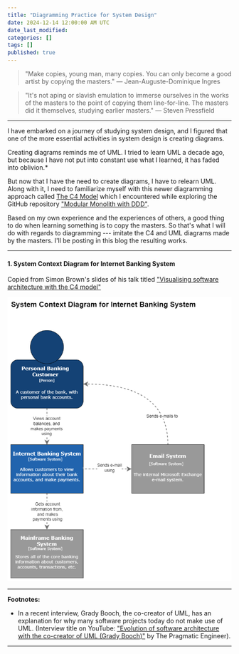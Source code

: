 ```yaml
---
title: "Diagramming Practice for System Design"
date: 2024-12-14 12:00:00 AM UTC
date_last_modified: 
categories: []
tags: []
published: true
---
```


> "Make copies, young man, many copies. You can only become a good artist by copying the masters." — Jean-Auguste-Dominique Ingres

> "It's not aping or slavish emulation to immerse ourselves in the works of the masters to the point of copying them line-for-line. The masters did it themselves, studying earlier masters." — Steven Pressfield

--------


I have embarked on a journey of studying system design, and I figured that one of the more essential activities in system design is creating diagrams.

Creating diagrams reminds me of UML. I tried to learn UML a decade ago, but because I have not put into constant use what I learned, it has faded into oblivion.*

But now that I have the need to create diagrams, I have to relearn UML. Along with it, I need to familiarize myself with this newer diagramming approach called [The C4 Model](https://c4model.com/) which I encountered while exploring the GitHub repository ["Modular Monolith with DDD"](https://github.com/kgrzybek/modular-monolith-with-ddd). 

Based on my own experience and the experiences of others, a good thing to do when learning something is to copy the masters. So that's what I will do with regards to diagramming --- imitate the C4 and UML diagrams made by the masters. I'll be posting in this blog the resulting works.

--------

#### 1. System Context Diagram for Internet Banking System

Copied from Simon Brown's slides of his talk titled ["Visualising software architecture with the C4 model"](https://www.youtube.com/watch?v=x2-rSnhpw0g)

![System Context Diagram for Internet Banking System](/assets/img/blog/2024/2024-12-14-system-context-diagram-for-internet-banking-system.png)

--------

**Footnotes:**

* In a recent interview, Grady Booch, the co-creator of UML, has an explanation for why many software projects today do not make use of UML. (Interview title on YouTube: ["Evolution of software architecture with the co-creator of UML (Grady Booch)"](https://www.youtube.com/watch?v=u7WaC429YcU&t=4873s) by The Pragmatic Engineer).

--------